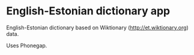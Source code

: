 # English-Estonian dictionary app #

English-Estonian dictionary based on Wiktionary (http://et.wiktionary.org) data.

Uses Phonegap.
